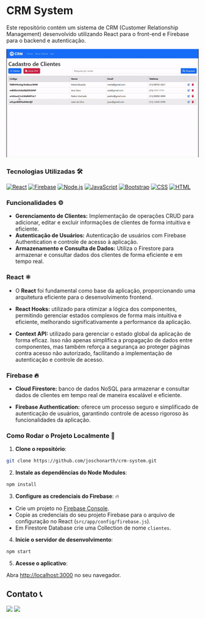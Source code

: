 # CRM System

Este repositório contém um sistema de CRM (Customer Relationship Management) desenvolvido utilizando React para o front-end e Firebase para o backend e autenticação.

<p align="center">
    <a href=''>
    <img src="assets/CRMSystem.gif" />
    </a>
</p>

### Tecnologias Utilizadas 🛠️

[![React](https://skillicons.dev/icons?i=react&theme=dark)](https://reactjs.org/)
[![Firebase](https://skillicons.dev/icons?i=firebase&theme=dark)](https://firebase.google.com/)
[![Node.js](https://skillicons.dev/icons?i=nodejs&theme=dark)](https://nodejs.org/)
[![JavaScript](https://skillicons.dev/icons?i=javascript&theme=dark)](https://developer.mozilla.org/en-US/docs/Web/JavaScript)
[![Bootstrap](https://skillicons.dev/icons?i=bootstrap&theme=dark)](https://getbootstrap.com/)
[![CSS](https://skillicons.dev/icons?i=css&theme=dark)](https://developer.mozilla.org/en-US/docs/Web/CSS)
[![HTML](https://skillicons.dev/icons?i=html&theme=dark)](https://developer.mozilla.org/en-US/docs/Web/HTML)


### Funcionalidades ⚙️

* **Gerenciamento de Clientes:** Implementação de operações CRUD para adicionar, editar e excluir informações de clientes de forma intuitiva e eficiente.
* **Autenticação de Usuários:** Autenticação de usuários com Firebase Authentication e controle de acesso à aplicação.
* **Armazenamento e Consulta de Dados:** Utiliza o Firestore para armazenar e consultar dados dos clientes de forma eficiente e em tempo real.

### React ⚛️

* O **React** foi fundamental como base da aplicação, proporcionando uma arquitetura eficiente para o desenvolvimento frontend.

* **React Hooks:** utilizado para otimizar a lógica dos componentes, permitindo gerenciar estados complexos de forma mais intuitiva e eficiente, melhorando significativamente a performance da aplicação.

* **Context API:** utilizado para gerenciar o estado global da aplicação de forma eficaz. Isso não apenas simplifica a propagação de dados entre componentes, mas também reforça a segurança ao proteger páginas contra acesso não autorizado, facilitando a implementação de autenticação e controle de acesso.


### Firebase 🔥

* **Cloud Firestore:** banco de dados NoSQL para armazenar e consultar dados de clientes em tempo real de maneira escalável e eficiente.

* **Firebase Authentication:** oferece um processo seguro e simplificado de autenticação de usuários, garantindo controle de acesso rigoroso às funcionalidades da aplicação.

### Como Rodar o Projeto Localmente 🚀

1. **Clone o repositório**:

```bash
git clone https://github.com/joschonarth/crm-system.git
```

2. **Instale as dependências do Node Modules**:

```bash
npm install
```

3. **Configure as credenciais do Firebase**: 🔥
- Crie um projeto no [Firebase Console](https://console.firebase.google.com/).
- Copie as credenciais do seu projeto Firebase para o arquivo de configuração no React (`src/app/config/firebase.js`).
- Em Firestore Database crie uma Collection de nome `clientes`.

4. **Inicie o servidor de desenvolvimento**:

```bash
npm start
```

5. **Acesse o aplicativo**:

Abra [http://localhost:3000](http://localhost:3000) no seu navegador.


## Contato 📞

<div>
    <a href="https://www.linkedin.com/in/joschonarth/" target="_blank"><img src="https://img.shields.io/badge/LinkedIn-0077B5?style=for-the-badge&logo=linkedin&logoColor=white" target="_blank"></a>
    <a href="mailto:joschonarth@gmail.com" target="_blank"><img src="https://img.shields.io/badge/Gmail-D14836?style=for-the-badge&logo=gmail&logoColor=white" target="_blank"></a>
</div>